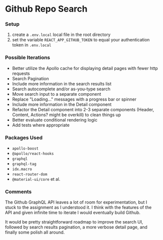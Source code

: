 # Github Repo Search

### Setup

1. create a `.env.local` local file in the root directory
2. set the variable `REACT_APP_GITHUB_TOKEN` to equal your authentication token in `.env.local`

### Possible Iterations

* Better utilize the Apollo cache for displaying detail pages with fewer http requests
* Search Pagination
* Include more information in the search results list
* Search autocomplete and/or as-you-type search
* Move search input to a separate component
* Replace "Loading..." messages with a progress bar or spinner
* Include more information in the Detail component
* Refactor the Detail component into 2-3 separate components (Header, Content, Actions? might be overkill) to clean things up
* Better evaluate conditional rendering logic
* Add tests where appropriate

### Packages Used

* `apollo-boost`
* `@apollo/react-hooks`
* `graphql`
* `graphql-tag`
* `idx.macro`
* `react-router-dom`
* `@material-ui/core` et al.

### Comments

The Github GraphQL API leaves a lot of room for experimentation, but I stuck to the assignment as I understood it.  I think with the features of the API and given infinite time to iterate I would eventually build Github.

It would be pretty straightforward roadmap to improve the search UI, followed by search results pagination, a more verbose detail page, and finally some polish all around.